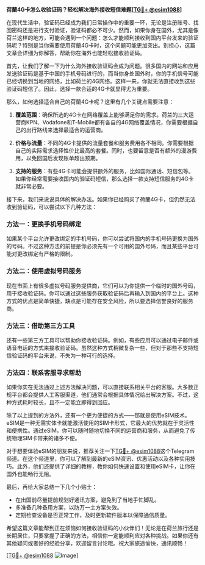 **荷蘭4G卡怎么收验证码？轻松解决海外接收短信难题[[TG💪+ @esim1088](https://t.me/s/esim1088)]**

在现代生活中，验证码已经成为我们日常操作中的重要一环，无论是注册账号、找回密码还是进行支付验证，验证码都必不可少。然而，如果你身在国外，尤其是像荷兰这样的地方，可能会遇到一个问题：怎么才能顺利接收到国内平台发来的验证码呢？特别是当你需要使用荷蘭4G卡时，这个问题可能更加突出。别担心，这篇文章会详细为你解答，帮助你在海外也能轻松接收验证码。

首先，让我们了解一下为什么海外接收验证码会成为问题。很多国内的网站和应用发送验证码是基于中国的手机号码进行的，而当你身处国外时，你的手机信号可能已经切换到当地的网络，比如荷兰的4G网络。这样一来，你就无法直接收到这些验证码短信了。因此，选择一款合适的4G卡就显得尤为重要。

那么，如何选择适合自己的荷蘭4G卡呢？这里有几个关键点需要注意：

1. **覆盖范围**：确保所选的4G卡在网络覆盖上能够满足你的需求。荷兰的三大运营商KPN、Vodafone和T-Mobile都有各自的4G网络覆盖情况，你需要根据自己的出行路线来选择最适合的运营商。

2. **价格与流量**：不同的4G卡提供的流量套餐和服务费用各不相同。你需要根据自己的实际需求选择性价比最高的套餐。同时，也要留意是否有额外的漫游费用，以免回国后发现账单超出预期。

3. **支持的服务**：有些4G卡可能会提供额外的服务，比如国际通话、短信包等。如果你经常需要接收国内的验证码短信，那么选择一款支持短信服务的4G卡就非常必要。

接下来，我们来说说具体的解决办法。如果你已经购买了荷蘭4G卡，但仍然无法收到验证码，可以尝试以下几种方法：

### 方法一：更换手机号码绑定

如果某个平台允许更改绑定的手机号码，你可以尝试将国内的手机号码更换为国外的号码。不过这种方法的前提是你必须先有一个可用的国外号码，而且某些平台可能对更改绑定有严格的限制。

### 方法二：使用虚拟号码服务

现在市面上有很多虚拟号码服务提供商，它们可以为你提供一个临时的国外号码，用于接收验证码。你可以通过这些服务获取验证码后再输入到国内的平台上。这种方式的优点是简单快捷，缺点是可能存在安全风险，所以要选择信誉良好的服务商。

### 方法三：借助第三方工具

还有一些第三方工具可以帮助你接收验证码。例如，有些应用可以通过电子邮件或语音电话的方式来接收验证码。虽然这种方式稍微复杂一些，但对于那些不支持短信验证码的平台来说，不失为一种可行的选择。

### 方法四：联系客服寻求帮助

如果你实在无法通过上述方法解决问题，可以直接联系相关平台的客服。大多数正规平台都会提供人工客服渠道，他们通常会根据具体情况给出解决方案。不过，这种方式耗时较长，且不一定能立即得到回应。

除了以上提到的方法外，还有一个更为便捷的方式——那就是使用eSIM技术。eSIM是一种无需实体卡就能激活使用的SIM卡形式，它最大的优势就在于灵活性和便携性。通过eSIM，你可以随时随地切换不同的运营商和服务，从而避免了传统物理SIM卡带来的诸多不便。

对于想要体验eSIM的朋友来说，推荐关注一下[TG💪+ @esim1088](https://t.me/s/esim1088)这个Telegram频道。在这个频道里，你可以了解到最新的eSIM资讯、优惠活动以及各种实用技巧。此外，他们还提供了详细的教程，教你如何快速设置和使用eSIM卡，让你在国外也能畅行无阻。

最后，再给大家总结一下几个小贴士：

- 在出国前尽量提前规划好通讯方案，避免到了当地手忙脚乱。
- 多准备几种备用方案，以防万一主方案失效。
- 定期检查设备是否正常工作，及时更新软件版本以保障通信质量。

希望这篇文章能帮到正在烦恼如何接收验证码的小伙伴们！无论是在荷兰旅行还是长期居住，只要掌握了正确的方法，相信你一定能顺利应对各种挑战。如果你还有其他疑问或者好的经验分享，欢迎留言讨论哦。祝大家旅途愉快，通讯顺畅！

[[TG💪+ @esim1088](https://t.me/s/esim1088) ![Image](https://i.postimg.cc/4NQfJmqS/Snipaste-2025-05-13-00-14-12.png)]